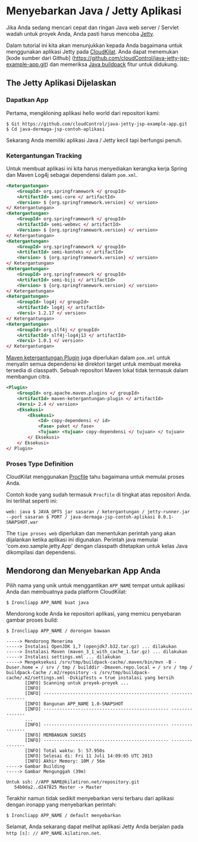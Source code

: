 # Menyebarkan Java / Jetty Aplikasi

Jika Anda sedang mencari cepat dan ringan Java web server / Servlet wadah untuk proyek Anda, Anda pasti harus mencoba [Jetty].

Dalam tutorial ini kita akan menunjukkan kepada Anda bagaimana untuk menggunakan aplikasi Jetty pada [CloudKilat]. Anda dapat menemukan [kode sumber dari Github] (https://github.com/cloudControl/java-jetty-jsp-example-app.git) dan memeriksa [Java buildpack] fitur untuk didukung.


## The Jetty Aplikasi Dijelaskan
### Dapatkan App
Pertama, mengkloning aplikasi hello world dari repositori kami:

~~~ Pesta
$ Git https://github.com/cloudControl/java-jetty-jsp-example-app.git
$ Cd java-dermaga-jsp-contoh-aplikasi
~~~

Sekarang Anda memiliki aplikasi Java / Jetty kecil tapi berfungsi penuh.


### Ketergantungan Tracking
Untuk membuat aplikasi ini kita harus menyediakan kerangka kerja Spring dan Maven Log4j sebagai dependensi dalam `pom.xml`.
~~~ Xml
<Ketergantungan>
    <GroupId> org.springframework </ groupId>
    <ArtifactId> semi-core </ artifactId>
    <Version> $ {org.springframework.version} </ version>
</ Ketergantungan>
<Ketergantungan>
    <GroupId> org.springframework </ groupId>
    <ArtifactId> semi-webmvc </ artifactId>
    <Version> $ {org.springframework.version} </ version>
</ Ketergantungan>
<Ketergantungan>
    <GroupId> org.springframework </ groupId>
    <ArtifactId> semi-konteks </ artifactId>
    <Version> $ {org.springframework.version} </ version>
</ Ketergantungan>
<Ketergantungan>
    <GroupId> org.springframework </ groupId>
    <ArtifactId> semi-biji </ artifactId>
    <Version> $ {org.springframework.version} </ version>
</ Ketergantungan>
<Ketergantungan>
    <GroupId> log4j </ groupId>
    <ArtifactId> log4j </ artifactId>
    <Versi> 1.2.17 </ version>
</ Ketergantungan>
<Ketergantungan>
    <GroupId> org.slf4j </ groupId>
    <ArtifactId> slf4j-log4j13 </ artifactId>
    <Versi> 1.0.1 </ version>
</ Ketergantungan>
~~~

[Maven ketergantungan Plugin] juga diperlukan dalam `pom.xml` untuk menyalin semua dependensi ke direktori target untuk membuat mereka tersedia di classpath. Sebuah repositori Maven lokal tidak termasuk dalam membangun citra.

~~~ Xml
<Plugin>
    <GroupId> org.apache.maven.plugins </ groupId>
    <ArtifactId> maven-ketergantungan-plugin </ artifactId>
    <Versi> 2.4 </ version>
    <Eksekusi>
        <Eksekusi>
            <Id> copy-dependensi </ id>
            <Fase> paket </ fase>
            <Tujuan> <tujuan> copy-dependensi </ tujuan> </ tujuan>
        </ Eksekusi>
    </ Eksekusi>
</ Plugin>
~~~

### Proses Type Definition
CloudKilat menggunakan [Procfile] tahu bagaimana untuk memulai proses Anda.

Contoh kode yang sudah termasuk `Procfile` di tingkat atas repositori Anda. Ini terlihat seperti ini:

~~~
web: java $ JAVA_OPTS jar sasaran / ketergantungan / jetty-runner.jar --port sasaran $ PORT / java-dermaga-jsp-contoh-aplikasi 0.0.1-SNAPSHOT.war
~~~

The `tipe proses web` diperlukan dan menentukan perintah yang akan dijalankan ketika aplikasi ini digunakan.
Perintah java memulai 'com.exo.sample.jetty.App' dengan classpath ditetapkan untuk kelas Java dikompilasi dan dependensi.

## Mendorong dan Menyebarkan App Anda
Pilih nama yang unik untuk menggantikan `APP_NAME` tempat untuk aplikasi Anda dan membuatnya pada platform CloudKilat:

~~~ Pesta
$ Ironcliapp APP_NAME buat java
~~~

Mendorong kode Anda ke repositori aplikasi, yang memicu penyebaran gambar proses build:


~~~ Pesta
$ Ironcliapp APP_NAME / dorongan bawaan

-----> Mendorong Menerima
-----> Instalasi OpenJDK 1,7 (openjdk7.b32.tar.gz) ... dilakukan
-----> Instalasi Maven (maven_3_1_with_cache_1.tar.gz) ... dilakukan
-----> Instalasi settings.xml ... dilakukan
-----> Mengeksekusi /srv/tmp/buildpack-cache/.maven/bin/mvn -B -Duser.home = / srv / tmp / builddir -Dmaven.repo.local = / srv / tmp / buildpack-Cache /.m2/repository -s /srv/tmp/buildpack-cache/.m2/settings.xml -DskipTests = true instalasi yang bersih
       [INFO] Scanning untuk proyek-proyek ...
       [INFO]
       [INFO] ----------------------------------------------- ---------------
       [INFO] Bangunan APP_NAME 1.0-SNAPSHOT
       [INFO] ----------------------------------------------- ---------------
       ...
       [INFO] ----------------------------------------------- ---------------
       [INFO] MEMBANGUN SUKSES
       [INFO] ----------------------------------------------- ---------------
       [INFO] Total waktu: 5: 57.950s
       [INFO] Selesai di: Fri 11 Juli 14:09:05 UTC 2013
       [INFO] Akhir Memory: 10M / 56m
-----> Gambar Building
-----> Gambar Mengunggah (39m)

Untuk ssh: //APP_NAME@kilatiron.net/repository.git
   54b0da2..d247825 Master -> Master
~~~

Terakhir namun tidak sedikit menyebarkan versi terbaru dari aplikasi dengan ironapp yang menyebarkan perintah:

~~~ Pesta
$ Ironcliapp APP_NAME / default menyebarkan
~~~

Selamat, Anda sekarang dapat melihat aplikasi Jetty Anda berjalan pada `http [s]: // APP_NAME.kilatiron.net`.

[Jetty]: http://jetty.codehaus.org/jetty/
[CloudKilat]: http://www.cloudkilat.com/
[Java buildpack]: https://github.com/cloudControl/buildpack-java
[CloudKilat-baris perintah-client]: /Platform%20Documentaion.md/#command-line-client-web-console-and-api
[Git klien]: http://git-scm.com/
[Maven ketergantungan Plugin]: http://maven.apache.org/plugins/maven-dependency-plugin/
[Procfile]: /Platform%20Documentaion.md/#buildpacks-and-the-procfile
